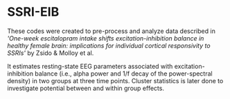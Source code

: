 # SSRI-EIB

These codes were created to pre-process and analyze data described in *'One-week escitalopram intake shifts excitation-inhibition balance in healthy female brain: implications for individual cortical responsivity to SSRIs'* by Zsido & Molloy et al. 
<p>It estimates resting-state EEG parameters associated with excitation-inhibition balance (i.e., alpha power and 1/f decay of the power-spectral density) in two groups at three time points. Cluster statistics is later done to investigate potential between and within group effects. </p>  
